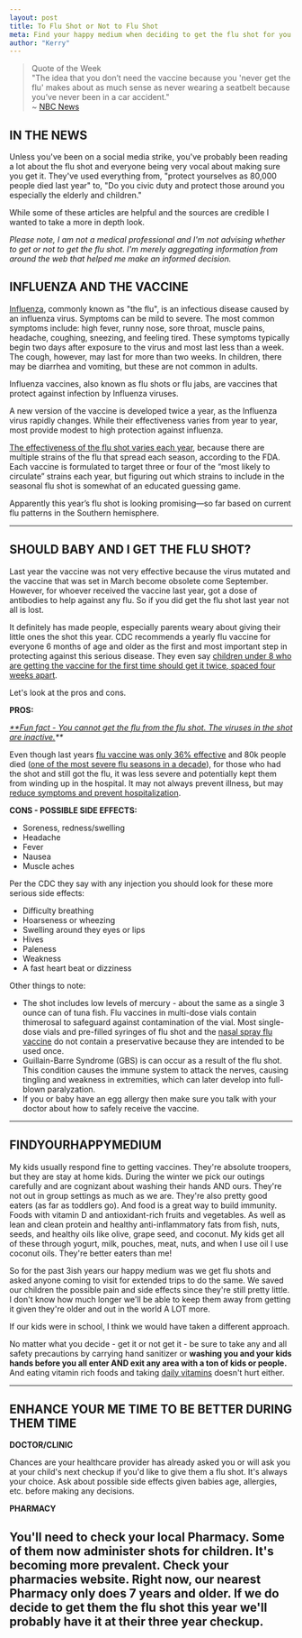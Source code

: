 ```yaml
---
layout: post
title: To Flu Shot or Not to Flu Shot
meta: Find your happy medium when deciding to get the flu shot for you and your family.
author: "Kerry"
---
```




> Quote of the Week <br> "The idea that you don’t need the vaccine because you 'never get the flu' makes about as much sense as never wearing a seatbelt because you’ve never been in a car accident."<br>~  [NBC News](https://www.nbcnews.com/think/opinion/truth-about-flu-shot-it-may-not-always-prevent-illness-ncna854456)

## IN THE NEWS

Unless you've been on a social media strike, you've probably been reading a lot about the flu shot and everyone being very vocal about making sure you get it. They've used everything from, "protect yourselves as 80,000 people died last year" to, "Do you civic duty and protect those around you especially the elderly and children."

While some of these articles are helpful and the sources are credible I wanted to take a more in depth look.

_Please note, I am not a medical professional and I'm not advising whether to get or not to get the flu shot. I'm merely aggregating information from around the web that helped me make an informed decision._


## INFLUENZA AND THE VACCINE

[Influenza](https://www.webmd.com/cold-and-flu/what-is-flu#1), commonly known as "the flu", is an infectious disease caused by an influenza virus. Symptoms can be mild to severe. The most common symptoms include: high fever, runny nose, sore throat, muscle pains, headache, coughing, sneezing, and feeling tired. These symptoms typically begin two days after exposure to the virus and most last less than a week. The cough, however, may last for more than two weeks. In children, there may be diarrhea and vomiting, but these are not common in adults.

Influenza vaccines, also known as flu shots or flu jabs, are vaccines that protect against infection by Influenza viruses.

A new version of the vaccine is developed twice a year, as the Influenza virus rapidly changes. While their effectiveness varies from year to year, most provide modest to high protection against influenza.

[The effectiveness of the flu shot varies each year](http://fortune.com/2018/09/29/2018-how-effective-is-the-flu-shot/), because there are multiple strains of the flu that spread each season, according to the FDA. Each vaccine is formulated to target three or four of the “most likely to circulate” strains each year, but figuring out which strains to include in the seasonal flu shot is somewhat of an educated guessing game.

Apparently this year’s flu shot is looking promising—so far based on current flu patterns in the Southern hemisphere.

---

## SHOULD BABY AND I GET THE FLU SHOT?

Last year the vaccine was not very effective because the virus mutated and the vaccine that was set in March become obsolete come September. However, for whoever received the vaccine last year, got a dose of antibodies to help against any flu. So if you did get the flu shot last year not all is lost.

It definitely has made people, especially parents weary about giving their little ones the shot this year. CDC recommends a yearly flu vaccine for everyone 6 months of age and older as the first and most important step in protecting against this serious disease. They even say [children under 8 who are getting the vaccine for the first time should get it twice, spaced four weeks apart](https://www.cdc.gov/flu/about/season/flu-season-2018-2019.htm).

Let's look at the pros and cons.

**PROS:**

_[**Fun fact - You cannot get the flu from the flu shot. The viruses in the shot are inactive.](https://www.walgreens.com/topic/scheduler/influenza-vaccine_1.jsp)**_

Even though last years [flu vaccine was only 36% effective](https://www.cdc.gov/mmwr/volumes/67/wr/mm6706a2.htm) and 80k people died ([one of the most severe flu seasons in a decade](https://www.cnn.com/2018/09/26/health/flu-deaths-2017--2018-cdc-bn/index.html)), for those who had the shot and still got the flu, it was less severe and potentially kept them from winding up in the hospital. It may not always prevent illness, but may [reduce symptoms and prevent hospitalization](https://www.webmd.com/vaccines/how-effective-is-flu-vaccine#1).

**CONS - POSSIBLE SIDE EFFECTS:**
+ Soreness, redness/swelling
+ Headache
+ Fever
+ Nausea
+ Muscle aches

Per the CDC they say with any injection you should look for these more serious side effects:
+ Difficulty breathing
+ Hoarseness or wheezing
+ Swelling around they eyes or lips
+ Hives
+ Paleness
+ Weakness
+ A fast heart beat or dizziness

Other things to note:
+ The shot includes low levels of mercury - about the same as a single 3 ounce can of tuna fish. Flu vaccines in multi-dose vials contain thimerosal to safeguard against contamination of the vial. Most single-dose vials and pre-filled syringes of flu shot and the [nasal spray flu vaccine](http://www.cidrap.umn.edu/news-perspective/2018/02/cdc-vaccine-panel-brings-back-flumist-2018-19-season) do not contain a preservative because they are intended to be used once.
+ Guillain-Barre Syndrome (GBS) is can occur as a result of the flu shot. This condition causes the immune system to attack the nerves, causing tingling and weakness in extremities, which can later develop into full-blown paralyzation.
+ If you or baby have an egg allergy then make sure you talk with your doctor about how to safely receive the vaccine.

---

## FINDYOURHAPPYMEDIUM

My kids usually respond fine to getting vaccines. They're absolute troopers, but they are stay at home kids. During the winter we pick our outings carefully and are cognizant about washing their hands AND ours. They're not out in group settings as much as we are. They're also pretty good eaters (as far as toddlers go). And food is a great way to build immunity. Foods with vitamin D and antioxidant-rich fruits and vegetables. As well as lean and clean protein and healthy anti-inflammatory fats from fish, nuts, seeds, and healthy oils like olive, grape seed, and coconut. My kids get all of these through yogurt, milk, pouches, meat, nuts, and when I use oil I use coconut oils. They're better eaters than me!

So for the past 3ish years our happy medium was we get flu shots and asked anyone coming to visit for extended trips to do the same. We saved our children the possible pain and side effects since they're still pretty little. I don't know how much longer we'll be able to keep them away from getting it given they're older and out in the world A LOT more.

If our kids were in school, I think we would have taken a different approach.

No matter what you decide - get it or not get it - be sure to take any and all safety precautions by carrying hand sanitizer or **washing you and your kids hands before you all enter AND exit any area with a ton of kids or people.** And eating vitamin rich foods and taking [daily vitamins](https://amzn.to/2pGzGy3) doesn't hurt either.

---

## ENHANCE YOUR ME TIME TO BE BETTER DURING THEM TIME

**DOCTOR/CLINIC**

Chances are your healthcare provider has already asked you or will ask you at your child's next checkup if you'd like to give them a flu shot. It's always your choice. Ask about possible side effects given babies age, allergies, etc. before making any decisions.

**PHARMACY**

You'll need to check your local Pharmacy. Some of them now administer shots for children. It's becoming more prevalent. Check your pharmacies website. Right now, our nearest Pharmacy only does 7 years and older. If we do decide to get them the flu shot this year we'll probably have it at their three year checkup.
---
